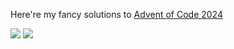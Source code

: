 Here're my fancy solutions to [Advent of Code 2024](https://adventofcode.com/2024)

![](https://img.shields.io/badge/days%20completed-15-red) ![](https://img.shields.io/badge/stars%20⭐-31-yellow)